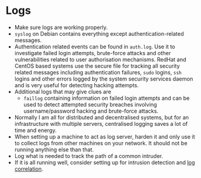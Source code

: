 # Logs

* Make sure logs are working properly.
* `syslog` on Debian contains everything except authentication-related messages. 
* Authentication related events can be found in `auth.log`. Use it to investigate failed login attempts, brute-force attacks and other vulnerabilities related to user authorisation mechanisms. RedHat and CentOS based systems use the secure file for tracking all security related messages including authentication failures, `sudo` logins, `ssh` logins and other errors logged by the system security services daemon and is very useful for detecting hacking attempts.
* Additional logs that may give clues are 
  * `faillog` containing information on failed login attempts and can be used to detect attempted security breaches involving username/password hacking and brute-force attacks.
* Normally I am all for distributed and decentralised systems, but for an infrastructure with multiple servers, centralised logging saves a lot of time and energy.
* When setting up a machine to act as log server, harden it and only use it to collect logs from other machines on your network. It should not be running anything else than that.
* Log what is needed to track the path of a common intruder.
* If it is all running well, consider setting up for intrusion detection and [log correlation](https://tymyrddin.wiki/forensics/logs).

